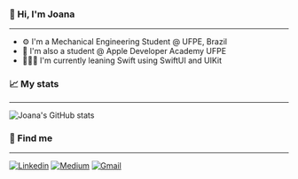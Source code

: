 

### 🐞 Hi, I'm Joana 
------------------------------
- ⚙️   I'm a Mechanical Engineering Student @ UFPE, Brazil
- 🍎  I'm also a student @ Apple Developer Academy UFPE
- 👩🏼‍💻  I'm currently leaning Swift using SwiftUI and UIKit

### 📈 My stats 
-------------------
![Joana's GitHub stats](https://github-readme-stats.vercel.app/api?username=joanalimaa&show_icons=true&theme=dracula)
<!---[![Top Languages](https://github-readme-stats.vercel.app/api/top-langs/?username=joanalimaa&layout=compact)](https://github.com//github-readme-stats)--->

### 🔎 Find me
----------------------
[![Linkedin](https://img.shields.io/badge/LinkedIn-0077B5?style=for-the-badge&logo=linkedin&logoColor=white)](https://www.linkedin.com/in/joana-limaa/)
[![Medium](https://img.shields.io/badge/Medium-12100E?style=for-the-badge&logo=medium&logoColor=white)](https://medium.com/@joanalimaa)
[![Gmail](https://img.shields.io/badge/Gmail-D14836?style=for-the-badge&logo=gmail&logoColor=white)](https://mail.google.com/mail/u/1/#inbox)
